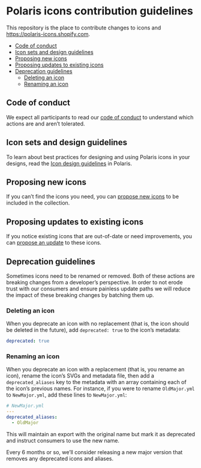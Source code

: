 # Polaris icons contribution guidelines

This repository is the place to contribute changes to icons and <https://polaris-icons.shopify.com>.

- [Code of conduct](#code-of-conduct)
- [Icon sets and design guidelines](#icon-sets-and-design-guidelines)
- [Proposing new icons](#proposing-new-icons)
- [Proposing updates to existing icons](#proposing-updates-to-existing-icons)
- [Deprecation guidelines](#deprecation-guidelines)
  - [Deleting an icon](#deleting-an-icon)
  - [Renaming an icon](#renaming-an-icon)

## Code of conduct

We expect all participants to read our [code of conduct](./.github/CODE_OF_CONDUCT.md) to understand which actions are and aren’t tolerated.

## Icon sets and design guidelines

To learn about best practices for designing and using Polaris icons in your designs, read the [Icon design guidelines](https://polaris.shopify.com/design/icons) in Polaris.

## Proposing new icons

If you can’t find the icons you need, you can [propose new icons](https://github.com/Shopify/polaris/issues/new) to be included in the collection.

## Proposing updates to existing icons

If you notice existing icons that are out-of-date or need improvements, you can [propose an update](https://github.com/Shopify/polaris-icons/issues/new?assignees=%40shopify%2Ficon-guild&labels=Update%2CProposal&template=propose-updates-to-existing-icons.md&title=%5BProposal%5D+Update+%3Cicon+names%3E) to these icons.

## Deprecation guidelines

Sometimes icons need to be renamed or removed. Both of these actions are breaking changes from a developer’s perspective. In order to not erode trust with our consumers and ensure painless update paths we will reduce the impact of these breaking changes by batching them up.

### Deleting an icon

When you deprecate an icon with no replacement (that is, the icon should be deleted in the future), add `deprecated: true` to the icon’s metadata:

```yml
deprecated: true
```

### Renaming an icon

When you deprecate an icon with a replacement (that is, you rename an icon), rename the icon’s SVGs and metadata file, then add a `deprecated_aliases` key to the metadata with an array containing each of the icon’s previous names. For instance, if you were to rename `OldMajor.yml` to `NewMajor.yml`, add these lines to `NewMajor.yml`:

```yml
# NewMajor.yml
---
deprecated_aliases:
  - OldMajor
```

This will maintain an export with the original name but mark it as deprecated and instruct consumers to use the new name.

Every 6 months or so, we’ll consider releasing a new major version that removes any deprecated icons and aliases.
